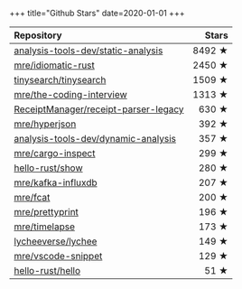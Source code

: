 +++
title="Github Stars"
date=2020-01-01
+++

| Repository | Stars |
| :--------- | ----: |
| [analysis-tools-dev/static-analysis](https://github.com/analysis-tools-dev/static-analysis) | 8492 ★ |
| [mre/idiomatic-rust](https://github.com/mre/idiomatic-rust) | 2450 ★ |
| [tinysearch/tinysearch](https://github.com/tinysearch/tinysearch) | 1509 ★ |
| [mre/the-coding-interview](https://github.com/mre/the-coding-interview) | 1313 ★ |
| [ReceiptManager/receipt-parser-legacy](https://github.com/ReceiptManager/receipt-parser-legacy) | 630 ★ |
| [mre/hyperjson](https://github.com/mre/hyperjson) | 392 ★ |
| [analysis-tools-dev/dynamic-analysis](https://github.com/analysis-tools-dev/dynamic-analysis) | 357 ★ |
| [mre/cargo-inspect](https://github.com/mre/cargo-inspect) | 299 ★ |
| [hello-rust/show](https://github.com/hello-rust/show) | 280 ★ |
| [mre/kafka-influxdb](https://github.com/mre/kafka-influxdb) | 207 ★ |
| [mre/fcat](https://github.com/mre/fcat) | 200 ★ |
| [mre/prettyprint](https://github.com/mre/prettyprint) | 196 ★ |
| [mre/timelapse](https://github.com/mre/timelapse) | 173 ★ |
| [lycheeverse/lychee](https://github.com/lycheeverse/lychee) | 149 ★ |
| [mre/vscode-snippet](https://github.com/mre/vscode-snippet) | 129 ★ |
| [hello-rust/hello](https://github.com/hello-rust/hello) | 51 ★ |
